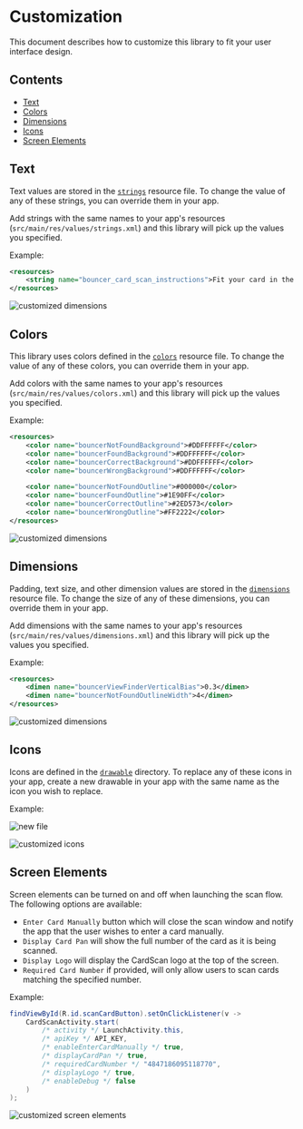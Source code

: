 # Customization

This document describes how to customize this library to fit your user interface design.

## Contents

* [Text](#text)
* [Colors](#colors)
* [Dimensions](#dimensions)
* [Icons](#icons)
* [Screen Elements](#screen-elements)

## Text

Text values are stored in the [`strings`](../scan-ui-card/src/main/res/values/strings.xml) resource file. To change the value of any of these strings, you can override them in your app.

Add strings with the same names to your app's resources (`src/main/res/values/strings.xml`) and this library will pick up the values you specified.

Example:
```xml
<resources>
    <string name="bouncer_card_scan_instructions">Fit your card in the box below</string>
</resources>
```

![customized dimensions](images/customized_text.png)

## Colors

This library uses colors defined in the [`colors`](../scan-ui-card/src/main/res/values/colors.xml) resource file. To change the value of any of these colors, you can override them in your app.

Add colors with the same names to your app's resources (`src/main/res/values/colors.xml`) and this library will pick up the values you specified.

Example:
```xml
<resources>
    <color name="bouncerNotFoundBackground">#DDFFFFFF</color>
    <color name="bouncerFoundBackground">#DDFFFFFF</color>
    <color name="bouncerCorrectBackground">#DDFFFFFF</color>
    <color name="bouncerWrongBackground">#DDFFFFFF</color>

    <color name="bouncerNotFoundOutline">#000000</color>
    <color name="bouncerFoundOutline">#1E90FF</color>
    <color name="bouncerCorrectOutline">#2ED573</color>
    <color name="bouncerWrongOutline">#FF2222</color>
</resources>
```

![customized dimensions](images/customized_colors.png)

## Dimensions

Padding, text size, and other dimension values are stored in the [`dimensions`](../scan-ui-card/src/main/res/values/dimensions.xml) resource file. To change the size
of any of these dimensions, you can override them in your app.

Add dimensions with the same names to your app's resources (`src/main/res/values/dimensions.xml`) and this library will pick up the values you specified.

Example:
```xml
<resources>
    <dimen name="bouncerViewFinderVerticalBias">0.3</dimen>
    <dimen name="bouncerNotFoundOutlineWidth">4</dimen>
</resources>
```

![customized dimensions](images/customized_dimensions.png)

## Icons

Icons are defined in the [`drawable`](../scan-ui-card/src/main/res/drawable) directory. To replace any of these icons in your app, create a new drawable in your app with the same name as the icon you wish to replace.

Example:

![new file](images/customized_icons_example.png)

![customized icons](images/customized_icons.png)

## Screen Elements

Screen elements can be turned on and off when launching the scan flow. The following options are available:

* `Enter Card Manually` button which will close the scan window and notify the app that the user wishes to enter a card manually.
* `Display Card Pan` will show the full number of the card as it is being scanned.
* `Display Logo` will display the CardScan logo at the top of the screen.
* `Required Card Number` if provided, will only allow users to scan cards matching the specified number.

Example:

```java
findViewById(R.id.scanCardButton).setOnClickListener(v ->
    CardScanActivity.start(
        /* activity */ LaunchActivity.this,
        /* apiKey */ API_KEY,
        /* enableEnterCardManually */ true,
        /* displayCardPan */ true,
        /* requiredCardNumber */ "4847186095118770",
        /* displayLogo */ true,
        /* enableDebug */ false
    )
);
```

![customized screen elements](images/customized_screen_elements.png)
